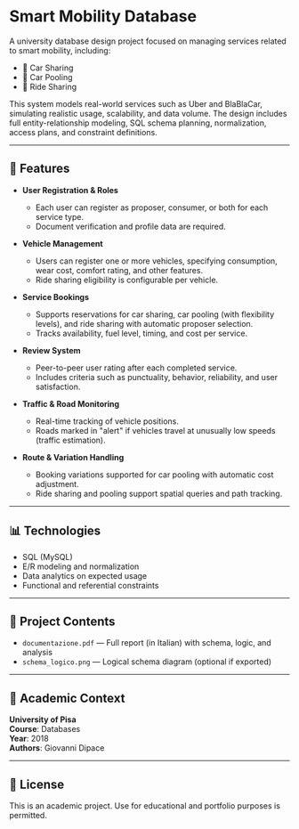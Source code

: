 # Smart Mobility Database

A university database design project focused on managing services related to smart mobility, including:

- 🚗 Car Sharing
- 🤝 Car Pooling
- 🚕 Ride Sharing

This system models real-world services such as Uber and BlaBlaCar, simulating realistic usage, scalability, and data volume. The design includes full entity-relationship modeling, SQL schema planning, normalization, access plans, and constraint definitions.

---

## 📌 Features

- **User Registration & Roles**
  - Each user can register as proposer, consumer, or both for each service type.
  - Document verification and profile data are required.

- **Vehicle Management**
  - Users can register one or more vehicles, specifying consumption, wear cost, comfort rating, and other features.
  - Ride sharing eligibility is configurable per vehicle.

- **Service Bookings**
  - Supports reservations for car sharing, car pooling (with flexibility levels), and ride sharing with automatic proposer selection.
  - Tracks availability, fuel level, timing, and cost per service.

- **Review System**
  - Peer-to-peer user rating after each completed service.
  - Includes criteria such as punctuality, behavior, reliability, and user satisfaction.

- **Traffic & Road Monitoring**
  - Real-time tracking of vehicle positions.
  - Roads marked in "alert" if vehicles travel at unusually low speeds (traffic estimation).

- **Route & Variation Handling**
  - Booking variations supported for car pooling with automatic cost adjustment.
  - Ride sharing and pooling support spatial queries and path tracking.

---

## 📊 Technologies

- SQL (MySQL)
- E/R modeling and normalization
- Data analytics on expected usage
- Functional and referential constraints

---

## 📂 Project Contents

- `documentazione.pdf` — Full report (in Italian) with schema, logic, and analysis
- `schema_logico.png` — Logical schema diagram (optional if exported)

---

## 🏫 Academic Context

**University of Pisa**  
**Course**: Databases  
**Year**: 2018  
**Authors**: Giovanni Dipace

---

## 📄 License

This is an academic project. Use for educational and portfolio purposes is permitted.
